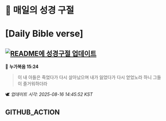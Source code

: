# 🙏 매일의 성경 구절
# [Daily Bible verse]
## [![README에 성경구절 업데이트](https://github.com/DONGSUKA/first_test/actions/workflows/update-readme-bible.yml/badge.svg)](https://github.com/DONGSUKA/first_test/actions/workflows/update-readme-bible.yml)
<!-- START_BIBLE_VERSE -->
📖 **누가복음 15:24**
> 이 내 아들은 죽었다가 다시 살아났으며 내가 잃었다가 다시 얻었노라 하니 그들이 즐거워하더라

🕊️ _업데이트 시각: 2025-08-16 14:45:52 KST_
  <!-- END_BIBLE_VERSE -->
## GITHUB_ACTION
